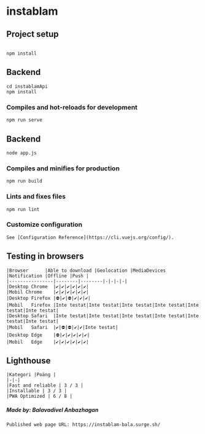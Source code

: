 # instablam

## Project setup
```

npm install
```
## Backend
```
cd instablamApi
npm install
```

### Compiles and hot-reloads for development
```
npm run serve
```
## Backend
```
node app.js
```
### Compiles and minifies for production
```
npm run build
```

### Lints and fixes files
```
npm run lint
```

### Customize configuration
```
See [Configuration Reference](https://cli.vuejs.org/config/).
```

## Testing in browsers
```
|Browser      |Able to download |Geolocation |MediaDevices |Notification |Offline |Push |
|----------------|--------|--------|-|-|-|-|
|Desktop Chrome  |✔️|✔️|✔️|✔️|✔️|✔️|
|Mobil Chrome    |✔️|✔️|✔️|✔️|✔️|✔️|
|Desktop Firefox |⛔|✔️|⛔|✔️|✔️|✔️|
|Mobil   Firefox |Inte testat|Inte testat|Inte testat|Inte testat|Inte testat|Inte testat|
|Desktop Safari  |Inte testat|Inte testat|Inte testat|Inte testat|Inte testat|Inte testat|
|Mobil   Safari  |✔️|⛔|⛔|✔️|✔️|Inte testat|
|Desktop Edge    |⛔|✔️|✔️|✔️|✔️|✔️|
|Mobil   Edge    |✔️|✔️|✔️|✔️|✔️|✔️|
```


## Lighthouse
```
|Kategori |Poäng |
|-|-|
|Fast and reliable | 3 / 3 |
|Installable | 3 / 3 |
|PWA Optimized | 6 / 8 |
```


##### Made by: Balavadivel Anbazhagan
```
Published web page URL: https://instablam-bala.surge.sh/
```
